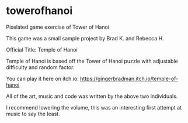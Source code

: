 # towerofhanoi
Pixelated game exercise of Tower of Hanoi

This game was a small sample project by Brad K. and Rebecca H.

Official Title: Temple of Hanoi

Temple of Hanoi is based off the Tower of Hanoi puzzle with adjustable difficulty and random factor.

You can play it here on itch.io:
https://gingerbradman.itch.io/temple-of-hanoi

All of the art, music and code was written by the above two individuals.

I recommend lowering the volume, this was an interesting first attempt at music to say the least.
